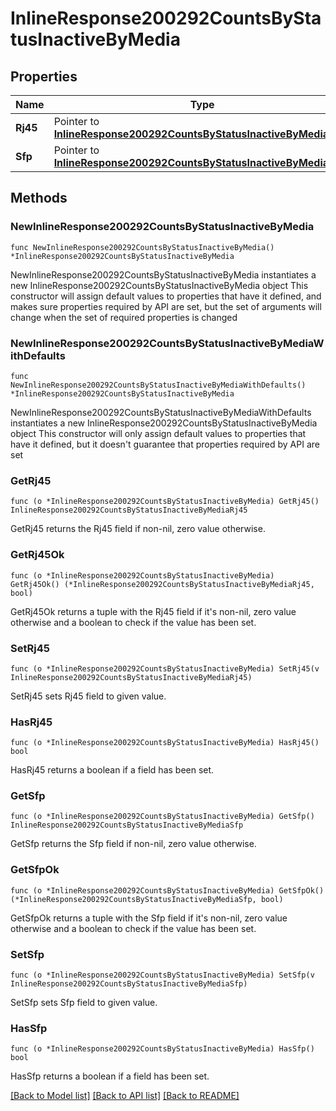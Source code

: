 # InlineResponse200292CountsByStatusInactiveByMedia

## Properties

Name | Type | Description | Notes
------------ | ------------- | ------------- | -------------
**Rj45** | Pointer to [**InlineResponse200292CountsByStatusInactiveByMediaRj45**](InlineResponse200292CountsByStatusInactiveByMediaRj45.md) |  | [optional] 
**Sfp** | Pointer to [**InlineResponse200292CountsByStatusInactiveByMediaSfp**](InlineResponse200292CountsByStatusInactiveByMediaSfp.md) |  | [optional] 

## Methods

### NewInlineResponse200292CountsByStatusInactiveByMedia

`func NewInlineResponse200292CountsByStatusInactiveByMedia() *InlineResponse200292CountsByStatusInactiveByMedia`

NewInlineResponse200292CountsByStatusInactiveByMedia instantiates a new InlineResponse200292CountsByStatusInactiveByMedia object
This constructor will assign default values to properties that have it defined,
and makes sure properties required by API are set, but the set of arguments
will change when the set of required properties is changed

### NewInlineResponse200292CountsByStatusInactiveByMediaWithDefaults

`func NewInlineResponse200292CountsByStatusInactiveByMediaWithDefaults() *InlineResponse200292CountsByStatusInactiveByMedia`

NewInlineResponse200292CountsByStatusInactiveByMediaWithDefaults instantiates a new InlineResponse200292CountsByStatusInactiveByMedia object
This constructor will only assign default values to properties that have it defined,
but it doesn't guarantee that properties required by API are set

### GetRj45

`func (o *InlineResponse200292CountsByStatusInactiveByMedia) GetRj45() InlineResponse200292CountsByStatusInactiveByMediaRj45`

GetRj45 returns the Rj45 field if non-nil, zero value otherwise.

### GetRj45Ok

`func (o *InlineResponse200292CountsByStatusInactiveByMedia) GetRj45Ok() (*InlineResponse200292CountsByStatusInactiveByMediaRj45, bool)`

GetRj45Ok returns a tuple with the Rj45 field if it's non-nil, zero value otherwise
and a boolean to check if the value has been set.

### SetRj45

`func (o *InlineResponse200292CountsByStatusInactiveByMedia) SetRj45(v InlineResponse200292CountsByStatusInactiveByMediaRj45)`

SetRj45 sets Rj45 field to given value.

### HasRj45

`func (o *InlineResponse200292CountsByStatusInactiveByMedia) HasRj45() bool`

HasRj45 returns a boolean if a field has been set.

### GetSfp

`func (o *InlineResponse200292CountsByStatusInactiveByMedia) GetSfp() InlineResponse200292CountsByStatusInactiveByMediaSfp`

GetSfp returns the Sfp field if non-nil, zero value otherwise.

### GetSfpOk

`func (o *InlineResponse200292CountsByStatusInactiveByMedia) GetSfpOk() (*InlineResponse200292CountsByStatusInactiveByMediaSfp, bool)`

GetSfpOk returns a tuple with the Sfp field if it's non-nil, zero value otherwise
and a boolean to check if the value has been set.

### SetSfp

`func (o *InlineResponse200292CountsByStatusInactiveByMedia) SetSfp(v InlineResponse200292CountsByStatusInactiveByMediaSfp)`

SetSfp sets Sfp field to given value.

### HasSfp

`func (o *InlineResponse200292CountsByStatusInactiveByMedia) HasSfp() bool`

HasSfp returns a boolean if a field has been set.


[[Back to Model list]](../README.md#documentation-for-models) [[Back to API list]](../README.md#documentation-for-api-endpoints) [[Back to README]](../README.md)


